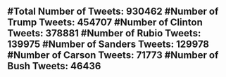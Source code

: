 #Total Number of Tweets: 930462 
#Number of Trump Tweets: 454707
#Number of Clinton Tweets: 378881
#Number of Rubio Tweets: 139975
#Number of Sanders Tweets: 129978
#Number of Carson Tweets: 71773
#Number of Bush Tweets: 46436
---
